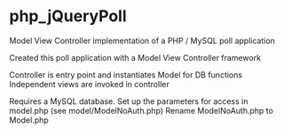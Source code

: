 php_jQueryPoll
==============

Model View Controller implementation of a PHP / MySQL poll application

Created this poll application with a Model View Controller framework

Controller is entry point and instantiates Model for DB functions
Independent views are invoked in controller

Requires a MySQL database. Set up the parameters for access in model.php (see model/ModelNoAuth.php)
Rename ModelNoAuth.php to Model.php
